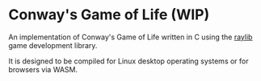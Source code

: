 # Conway's Game of Life (WIP)

An implementation of Conway's Game of Life written in C using the [raylib](https://github.com/raysan5/raylib/tree/master) game development library.

It is designed to be compiled for Linux desktop operating systems or for browsers via WASM.
